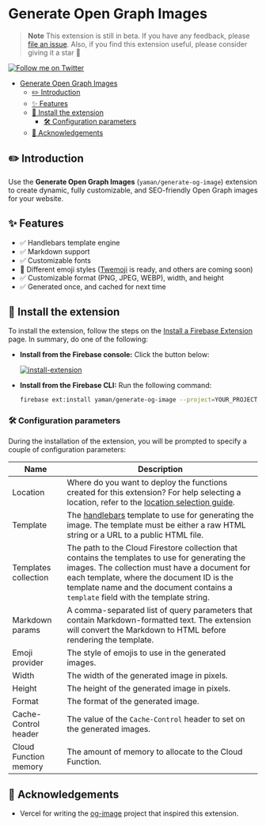 # Generate Open Graph Images

> **Note** This extension is still in beta. If you have any feedback, please [file an issue](). Also, if you find this extension useful, please consider giving it a star 🌟

[![Follow me on Twitter](https://img.shields.io/twitter/follow/yamankatby?style=social)](https://twitter.com/intent/follow?screen_name=yamankatby)

- [Generate Open Graph Images](#generate-open-graph-images)
  - [✏️ Introduction](#️-introduction)
  - [✨ Features](#-features)
  - [🧩 Install the extension](#-install-the-extension)
    - [🛠️ Configuration parameters](#️-configuration-parameters)
  - [🙏 Acknowledgements](#-acknowledgements)

## ✏️ Introduction

Use the **Generate Open Graph Images** (`yaman/generate-og-image`) extension to create dynamic, fully customizable, and SEO-friendly Open Graph images for your website.

## ✨ Features

- ✅ Handlebars template engine
- ✅ Markdown support
- ✅ Customizable fonts
- 🚧 Different emoji styles ([Twemoji](https://twemoji.twitter.com/) is ready, and others are coming soon)
- ✅ Customizable format (PNG, JPEG, WEBP), width, and height
- ✅ Generated once, and cached for next time

## 🧩 Install the extension

To install the extension, follow the steps on the [Install a Firebase Extension](https://firebase.google.com/docs/extensions/install-extensions) page. In summary, do one of the following:

- **Install from the Firebase console:** Click the button below:

  [![install-extension](https://user-images.githubusercontent.com/35961879/201528504-4e99bfc7-8691-4151-b63d-0511097d7c18.png)](https://console.firebase.google.com/project/_/extensions/install?ref=yaman/generate-og-image)

- **Install from the Firebase CLI:** Run the following command:

  ```bash
  firebase ext:install yaman/generate-og-image --project=YOUR_PROJECT_ID
  ```

### 🛠️ Configuration parameters

During the installation of the extension, you will be prompted to specify a couple of configuration parameters:

| Name                  | Description                                                                                                                                                                                                                                                                       |
| --------------------- | --------------------------------------------------------------------------------------------------------------------------------------------------------------------------------------------------------------------------------------------------------------------------------- |
| Location              | Where do you want to deploy the functions created for this extension? For help selecting a location, refer to the [location selection guide](https://firebase.google.com/docs/functions/locations).                                                                               |
| Template              | The [handlebars](https://handlebarsjs.com/) template to use for generating the image. The template must be either a raw HTML string or a URL to a public HTML file.                                                                                                               |
| Templates collection  | The path to the Cloud Firestore collection that contains the templates to use for generating the images. The collection must have a document for each template, where the document ID is the template name and the document contains a `template` field with the template string. |
| Markdown params       | A comma-separated list of query parameters that contain Markdown-formatted text. The extension will convert the Markdown to HTML before rendering the template.                                                                                                                   |
| Emoji provider        | The style of emojis to use in the generated images.                                                                                                                                                                                                                               |
| Width                 | The width of the generated image in pixels.                                                                                                                                                                                                                                       |
| Height                | The height of the generated image in pixels.                                                                                                                                                                                                                                      |
| Format                | The format of the generated image.                                                                                                                                                                                                                                                |
| Cache-Control header  | The value of the `Cache-Control` header to set on the generated images.                                                                                                                                                                                                           |
| Cloud Function memory | The amount of memory to allocate to the Cloud Function.                                                                                                                                                                                                                           |

## 🙏 Acknowledgements

- Vercel for writing the [og-image](https://github.com/vercel/og-image) project that inspired this extension.
